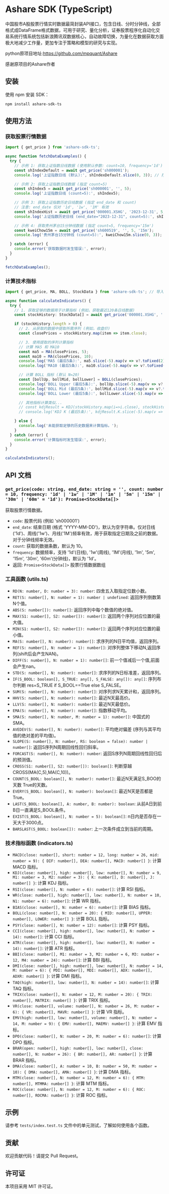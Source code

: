 # Ashare SDK (TypeScript)

中国股市A股股票行情实时数据最简封装API接口，包含日线、分时分钟线，全部格式成DataFrame格式数据，可用于研究、量化分析，证券股票程序化自动化交易系统行情系统包括新浪腾讯双数据核心，自动故障切换，为量化在数据获取方面极大地减少工作量，更加专注于策略和模型的研究与实现。



python原项目地址:https://github.com/mpquant/Ashare

感谢原项目的Ashare作者

## 安装

使用 npm 安装 SDK：

```bash
npm install ashare-sdk-ts
```

## 使用方法

### 获取股票行情数据

```typescript
import { get_price } from 'ashare-sdk-ts';

async function fetchDataExamples() {
  try {
    // 示例 1: 获取上证指数日线数据 (使用默认参数: count=10, frequency='1d')
    const shIndexDefault = await get_price('sh000001');
    console.log('上证指数日线 (默认):', shIndexDefault.slice(0, 3)); // 打印前3条

    // 示例 2: 获取上证指数日线数据 (指定 count=5)
    const shIndex5 = await get_price('sh000001', '', 5);
    console.log('上证指数日线 (count=5):', shIndex5);

    // 示例 3: 获取上证指数历史日线数据 (指定 end_date 和 count)
    // 注意: end_date 仅对 '1d', '1w', '1M' 有效
    const shIndexHist = await get_price('000001.XSHG', '2023-12-31', 5, '1d');
    console.log('上证指数历史日线 (end_date="2023-12-31", count=5):', shIndexHist);

    // 示例 4: 获取贵州茅台15分钟线数据 (指定 count=5, frequency='15m')
    const kweiChow15m = await get_price('sh600519', '', 5, '15m');
    console.log('贵州茅台15分钟线 (count=5):', kweiChow15m.slice(0, 3)); // 打印前3条

  } catch (error) {
    console.error('获取数据时发生错误:', error);
  }
}

fetchDataExamples();
```

### 计算技术指标

```typescript
import { get_price, MA, BOLL, StockData } from 'ashare-sdk-ts'; // 导入所需函数和类型

async function calculateIndicators() {
  try {
    // 1. 获取足够的数据用于计算指标 (例如，获取最近120条日线数据)
    const stockHistory: StockData[] = await get_price('000001.XSHG', '', 120, '1d');

    if (stockHistory.length > 0) {
      // 2. 从获取的数据中提取所需序列 (例如，收盘价)
      const closePrices = stockHistory.map(item => item.close);

      // 3. 使用提取的序列计算指标
      // 计算 MA5 和 MA10
      const ma5 = MA(closePrices, 5);
      const ma10 = MA(closePrices, 10);
      console.log('MA5 (最后5条):', ma5.slice(-5).map(v => v?.toFixed(2)));
      console.log('MA10 (最后5条):', ma10.slice(-5).map(v => v?.toFixed(2)));

      // 计算 BOLL 指标 (默认 N=20)
      const [bollUp, bollMid, bollLower] = BOLL(closePrices);
      console.log('BOLL Upper (最后5条):', bollUp.slice(-5).map(v => v?.toFixed(2)));
      console.log('BOLL Mid (最后5条):', bollMid.slice(-5).map(v => v?.toFixed(2)));
      console.log('BOLL Lower (最后5条):', bollLower.slice(-5).map(v => v?.toFixed(2)));

      // 其他指标计算类似...
      // const kdjResult = KDJ(stockHistory.map(i=>i.close), stockHistory.map(i=>i.high), stockHistory.map(i=>i.low));
      // console.log('KDJ K (最后5条):', kdjResult.K.slice(-5).map(v => v?.toFixed(2)));

    } else {
      console.log('未能获取足够的历史数据来计算指标。');
    }
  } catch (error) {
    console.error('计算指标时发生错误:', error);
  }
}

calculateIndicators();
```

## API 文档

### `get_price(code: string, end_date: string = '', count: number = 10, frequency: '1d' | '1w' | '1M' | '1m' | '5m' | '15m' | '30m' | '60m' = '1d'): Promise<StockData[]>`

获取股票行情数据。

- `code`: 股票代码 (例如 'sh000001')
- `end_date`: 结束日期 (格式 'YYYY-MM-DD')，默认为空字符串。仅对日线('1d')、周线('1w')、月线('1M')频率有效，用于获取指定日期及之前的数据。对于分钟线频率无效。
- `count`: 获取的数据条数，默认为 10。
- `frequency`: 数据频率，支持 '1d'(日线), '1w'(周线), '1M'(月线), '1m', '5m', '15m', '30m', '60m'(分钟线)，默认为 '1d'。
- 返回: `Promise<StockData[]>` 股票行情数据数组

### 工具函数 (utils.ts)

- `RD(N: number, D: number = 3): number`: 四舍五入取指定位数小数。
- `RET(S: number[], N: number = 1): number | undefined`: 返回序列倒数第N个值。
- `ABS(S: number[]): number[]`: 返回序列中每个数值的绝对值。
- `MAX(S1: number[], S2: number[]): number[]`: 返回两个序列对应位置的最大值。
- `MIN(S1: number[], S2: number[]): number[]`: 返回两个序列对应位置的最小值。
- `MA(S: number[], N: number): number[]`: 求序列的N日平均值，返回序列。
- `REF(S: number[], N: number = 1): number[]`: 对序列整体下移动N,返回序列(shift后会产生NAN)。
- `DIFF(S: number[], N: number = 1): number[]`: 前一个值减后一个值,前面会产生nan。
- `STD(S: number[], N: number): number[]`: 求序列的N日标准差，返回序列。
- `IF(S_BOOL: boolean[], S_TRUE: any[], S_FALSE: any[]): any[]`: 序列布尔判断 res=S_TRUE if S_BOOL==True else S_FALSE。
- `SUM(S: number[], N: number): number[]`: 对序列求N天累计和，返回序列。
- `HHV(S: number[], N: number): number[]`: 最近N天最高价。
- `LLV(S: number[], N: number): number[]`: 最近N天最低价。
- `EMA(S: number[], N: number): number[]`: 指数移动平均。
- `SMA(S: number[], N: number, M: number = 1): number[]`: 中国式的SMA。
- `AVEDEV(S: number[], N: number): number[]`: 平均绝对偏差 (序列与其平均值的绝对差的平均值)。
- `SLOPE(S: number[], N: number, RS: boolean = false): number | number[]`: 返回S序列N周期回线性回归斜率。
- `FORCAST(S: number[], N: number): number`: 返回S序列N周期回线性回归后的预测值。
- `CROSS(S1: number[], S2: number[]): boolean[]`: 判断穿越 CROSS(MA(C,5),MA(C,10))。
- `COUNT(S_BOOL: boolean[], N: number): number[]`: 最近N天满足S_BOO的天数 True的天数。
- `EVERY(S_BOOL: boolean[], N: number): boolean[]`: 最近N天是否都是True。
- `LAST(S_BOOL: boolean[], A: number, B: number): boolean`: 从前A日到前B日一直满足S_BOOL条件。
- `EXIST(S_BOOL: boolean[], N: number = 5): boolean[]`: n日内是否存在一天大于3000点。
- `BARSLAST(S_BOOL: boolean[]): number`: 上一次条件成立到当前的周期。

### 技术指标函数 (indicators.ts)

- `MACD(close: number[], short: number = 12, long: number = 26, mid: number = 9): { DIF: number[], DEA: number[], MACD: number[] }`: 计算 MACD 指标。
- `KDJ(close: number[], high: number[], low: number[], N: number = 9, M1: number = 3, M2: number = 3): { K: number[], D: number[], J: number[] }`: 计算 KDJ 指标。
- `RSI(close: number[], N: number = 6): number[]`: 计算 RSI 指标。
- `WR(close: number[], high: number[], low: number[], N: number = 10, N1: number = 6): number[]`: 计算 WR 指标。
- `BIAS(close: number[], N: number = 6): number[]`: 计算 BIAS 指标。
- `BOLL(close: number[], N: number = 20): { MID: number[], UPPER: number[], LOWER: number[] }`: 计算 BOLL 指标。
- `PSY(close: number[], N: number = 12): number[]`: 计算 PSY 指标。
- `CCI(close: number[], high: number[], low: number[], N: number = 14): number[]`: 计算 CCI 指标。
- `ATR(close: number[], high: number[], low: number[], N: number = 14): number[]`: 计算 ATR 指标。
- `BBI(close: number[], M1: number = 3, M2: number = 6, M3: number = 12, M4: number = 24): number[]`: 计算 BBI 指标。
- `DMI(close: number[], high: number[], low: number[], N: number = 14, M: number = 6): { PDI: number[], MDI: number[], ADX: number[], ADXR: number[] }`: 计算 DMI 指标。
- `TAQ(high: number[], low: number[], N: number = 14): number[]`: 计算 TAQ 指标。
- `TRIX(close: number[], N: number = 12, M: number = 20): { TRIX: number[], MATRIX: number[] }`: 计算 TRIX 指标。
- `VR(close: number[], volume: number[], N: number = 26, M: number = 6): { VR: number[], MAVR: number[] }`: 计算 VR 指标。
- `EMV(high: number[], low: number[], volume: number[], N: number = 14, M: number = 9): { EMV: number[], MAEMV: number[] }`: 计算 EMV 指标。
- `DPO(close: number[], N: number = 20, M: number = 6): number[]`: 计算 DPO 指标。
- `BRAR(open: number[], high: number[], low: number[], close: number[], N: number = 26): { BR: number[], AR: number[] }`: 计算 BRAR 指标。
- `DMA(close: number[], A: number = 10, B: number = 50, M: number = 10): { DMA: number[], AMA: number[] }`: 计算 DMA 指标。
- `MTM(close: number[], N: number = 12, M: number = 6): { MTM: number[], MTMMA: number[] }`: 计算 MTM 指标。
- `ROC(close: number[], N: number = 12, M: number = 6): { ROC: number[], ROCMA: number[] }`: 计算 ROC 指标。

## 示例

请参考 `tests/index.test.ts` 文件中的单元测试，了解如何使用各个函数。

## 贡献

欢迎贡献代码！请提交 Pull Request。

## 许可证

本项目采用 MIT 许可证。